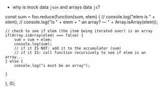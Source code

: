 * why is mock data `json` and arrays data `js`?

const sum = foo.reduce(function(sum, elem) {
    // console.log("elem is " + elem);
    // console.log("is " + elem + " an array? — " + Array.isArray(elem));

    // check to see if elem (the item being iterated over) is an array
    if(Array.isArray(elem) === false) {
        sum = sum + elem;
        console.log(sum);
        // if it IS NOT: add it to the accumulator (sum)
        // if it IS: call function recursively to see if elem is an array...
    } else {
        console.log("i must be an array");

    }
}, 0);
